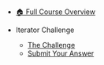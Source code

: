 - [🏠 Full Course Overview](/README)


- Iterator Challenge
  - [The Challenge](./The-Challenge.md "The Challenge")
  - [Submit Your Answer](./Submit-Your-Answer.md "Submit Your Answer")
